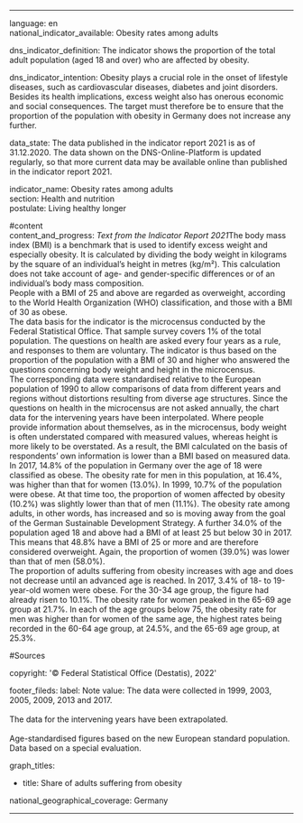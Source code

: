 ---

language: en    
national_indicator_available: Obesity rates among adults    

dns_indicator_definition: The indicator shows the proportion of the total adult population (aged 18 and over) who are affected by obesity.    

dns_indicator_intention: Obesity plays a crucial role in the onset of lifestyle diseases, such as cardiovascular diseases, diabetes and joint disorders. Besides its health implications, excess weight also has onerous economic and social consequences. The target must therefore be to ensure that the proportion of the population with obesity in Germany does not increase any further.    

data_state: The data published in the indicator report 2021 is as of 31.12.2020. The data shown on the DNS-Online-Platform is updated regularly, so that more current data may be available online than published in the indicator report 2021.    

indicator_name: Obesity rates among adults    
section: Health and nutrition    
postulate: Living healthy longer    

#content     
content_and_progress: <i>Text from the Indicator Report 2021</i>The body mass index (BMI) is a benchmark that is used to identify excess weight and especially obesity. It is calculated by dividing the body weight in kilograms by the square of an individual’s height in metres (kg/m²). This calculation does not take account of age- and gender-specific differences or of an individual’s body mass composition.<br>People with a BMI of 25 and above are regarded as overweight, according to the World Health Organization (WHO) classification, and those with a BMI of 30 as obese.<br>The data basis for the indicator is the microcensus conducted by the Federal Statistical Office. That sample survey covers 1% of the total population. The questions on health are asked every four years as a rule, and responses to them are voluntary. The indicator is thus based on the proportion of the population with a BMI of 30 and higher who answered the questions concerning body weight and height in the microcensus.<br>The corresponding data were standardised relative to the European population of 1990 to allow comparisons of data from different years and regions without distortions resulting from diverse age structures. Since the questions on health in the microcensus are not asked annually, the chart data for the intervening years have been interpolated. Where people provide information about themselves, as in the microcensus, body weight is often understated compared with measured values, whereas height is more likely to be overstated. As a result, the BMI calculated on the basis of respondents’ own information is lower than a BMI based on measured data.<br>In 2017, 14.8% of the population in Germany over the age of 18 were classified as obese. The obesity rate for men in this population, at 16.4%, was higher than that for women (13.0%). In 1999, 10.7% of the population were obese. At that time too, the proportion of women affected by obesity (10.2%) was slightly lower than that of men (11.1%). The obesity rate among adults, in other words, has increased and so is moving away from the goal of the German Sustainable Development Strategy. A further 34.0% of the population aged 18 and above had a BMI of at least 25 but below 30 in 2017. This means that 48.8% have a BMI of 25 or more and are therefore considered overweight. Again, the proportion of women (39.0%) was lower than that of men (58.0%).<br>The proportion of adults suffering from obesity increases with age and does not decrease until an advanced age is reached. In 2017, 3.4% of 18- to 19-year-old women were obese. For the 30-34 age group, the figure had already risen to 10.1%. The obesity rate for women peaked in the 65-69 age group at 21.7%. In each of the age groups below 75, the obesity rate for men was higher than for women of the same age, the highest rates being recorded in the 60-64 age group, at 24.5%, and the 65-69 age group, at 25.3%.    

#Sources    
    
copyright: '&copy; Federal Statistical Office (Destatis), 2022'    

footer_fileds:
    label: Note
    value: The data were collected in 1999, 2003, 2005, 2009, 2013 and 2017. <br><br>The data for the intervening years have been extrapolated.<br><br>Age-standardised figures based on the new European standard population. Data based on a special evaluation.    

graph_titles: 
  - title: Share of adults suffering from obesity
        

national_geographical_coverage: Germany    

---